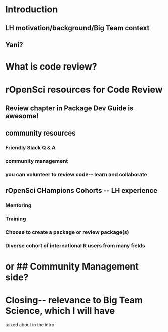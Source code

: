 # Introduction 

## LH motivation/background/Big Team context
## Yani?

# What is code review?

# rOpenSci resources for Code Review

## Review chapter in Package Dev Guide is awesome!

## community resources

### Friendly Slack Q & A
### community management
### you can volunteer to review code-- learn and collaborate

## rOpenSci CHampions Cohorts -- LH experience

### Mentoring

### Training

### Choose to create a package or review package(s)

### Diverse cohort of international R users from many fields


# or ## Community Management side?

# Closing-- relevance to Big Team Science, which I will have
talked about in the intro
